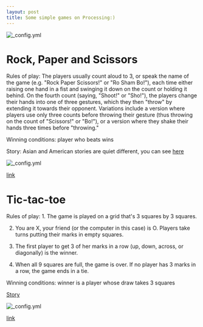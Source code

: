 ```yaml
---
layout: post
title: Some simple games on Processing:)
---
```

![_config.yml](https://d13yacurqjgara.cloudfront.net/users/107935/screenshots/840061/drib-processing.png)

# Rock, Paper and Scissors

Rules of play: The players usually count aloud to 3, or speak the name of the game (e.g. "Rock Paper Scissors!" or "Ro Sham Bo!"), each time either raising one hand in a fist and swinging it down on the count or holding it behind. On the fourth count (saying, "Shoot!" or "Sho!"), the players change their hands into one of three gestures, which they then "throw" by extending it towards their opponent. Variations include a version where players use only three counts before throwing their gesture (thus throwing on the count of "Scissors!" or "Bo!"), or a version where they shake their hands three times before "throwing."

Winning conditions: player who beats wins

Story: Asian and American stories are quiet different, you can see [here](https://en.wikipedia.org/wiki/Rock-paper-scissors#History)

![_config.yml](http://www.bitrebels.com/wp-content/uploads/2009/08/RockPaperScissors.jpg)

[link](sanachinaliyeva.github.io/tictactoe)


# Tic-tac-toe

Rules of play: 1. The game is played on a grid that's 3 squares by 3 squares.

2. You are X, your friend (or the computer in this case) is O. Players take turns putting their marks in empty squares.

3. The first player to get 3 of her marks in a row (up, down, across, or diagonally) is the winner.

4. When all 9 squares are full, the game is over. If no player has 3 marks in a row, the game ends in a tie.

Winning conditions: winner is a player whose draw takes 3 squares

[Story](https://en.wikipedia.org/wiki/Tic-tac-toe#History)

![_config.yml](https://3.bp.blogspot.com/-63VGYtk3meE/VweEwDsugdI/AAAAAAAAB9s/VPU5qkaVV84d7rJIgSpUYJQn1wL0tJOEA/s1600/tic-tac-toe-clip-art-370195.png)

[link](https://sanachinaliyeva.github.io/rockscissorspaper/)
